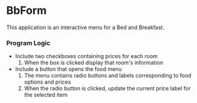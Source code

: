 # BbForm

This application is an interactive menu for a Bed and Breakfast.

### Program Logic

- Include two checkboxes containing prices for each room
  1. When the box is clicked display that room's information
- Include a button that opens the food menu
  1.  The menu contains radio buttons and labels corresponding to food options and prices
  2. When the radio button is clicked, update the current price label for the selected item

